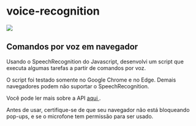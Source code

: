 # voice-recognition

<img src="https://i.imgur.com/HkZcx7J.jpg">

<h2>Comandos por voz em navegador</h2>
<p> Usando o SpeechRecognition do Javascript, desenvolvi um script que executa algumas tarefas a partir de comandos por voz.</p>
<p> O script foi testado somente no Google Chrome e no Edge. Demais navegadores podem não suportar o SpeechRecognition.</p>

<p> Você pode ler mais sobre a API <a href="https://developer.mozilla.org/en-US/docs/Web/API/SpeechRecognition"> aqui </a>.</p>
<p> Antes de usar, certifique-se de que seu navegador não está bloqueando pop-ups, e se o microfone tem permissão para ser usado.
  
 
